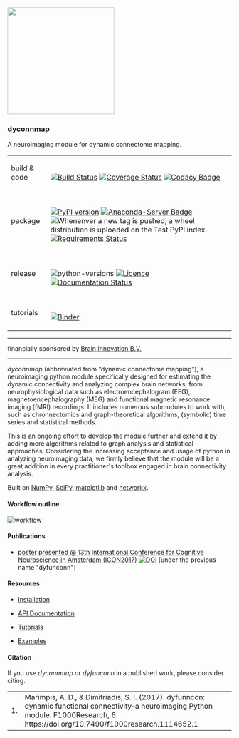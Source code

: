 <img src="logo/logo_640.png" width="240" height="240">

### dyconnmap
A neuroimaging module for dynamic connectome mapping.
 
<table>
 <tr>
  <td>build & code</td>
  <td><br/>
   
[![Build Status](https://travis-ci.org/makism/dyconnmap.svg?branch=master)](https://travis-ci.org/makism/dyconnmap) [![Coverage Status](https://coveralls.io/repos/github/makism/dyconnmap/badge.svg?branch=master)](https://coveralls.io/github/makism/dyconnmap?branch=master) [![Codacy Badge](https://api.codacy.com/project/badge/Grade/70dff7603f5849f79e703f852d1b5ae3)](https://www.codacy.com/app/makism/dyconnmap?utm_source=github.com&amp;utm_medium=referral&amp;utm_content=makism/dyconnmap&amp;utm_campaign=Badge_Grade)
   </td>
 </tr>
 <tr>
  <td>package</td>
  <td><br/>
 
 [![PyPI version](https://badge.fury.io/py/dyconnmap.svg)](https://badge.fury.io/py/dyconnmap) 
 [![Anaconda-Server Badge](https://anaconda.org/makism/dyconnmap/badges/version.svg)](https://anaconda.org/makism/dyconnmap)
 ![Whenenver a new tag is pushed; a wheel distribution is uploaded on the Test PyPI index.](https://github.com/makism/dyconnmap/workflows/publish-test-pypi/badge.svg)
 [![Requirements Status](https://requires.io/github/makism/dyconnmap/requirements.svg?branch=master)](https://requires.io/github/makism/dyconnmap/requirements/?branch=master)
 </td>
 </tr>
 <tr>
 <td>release</td>
 <td><br/>

![python-versions](https://img.shields.io/pypi/pyversions/dyconnmap)
[![Licence](https://img.shields.io/badge/Licence-BSD-blue.svg)](https://opensource.org/licenses/BSD-3-Clause) 
[![Documentation Status](https://readthedocs.org/projects/dyconnmap/badge/?version=latest)](https://dyconnmap.readthedocs.io/?badge=latest)
 </td>
 <tr>
 <td>tutorials</td>
 <td><br/>
  
   [![Binder](https://mybinder.org/badge_logo.svg)](https://mybinder.org/v2/gh/makism/dyconnmap/master?filepath=tutorials)
</td>
</tr>
</table>

---

financially sponsored by [Brain Innovation B.V.](https://www.brainvoyager.com)

---


_dyconnmap_ (abbreviated from “dynamic connectome mapping”), a neuroimaging python module specifically designed for estimating the dynamic connectivity and analyzing complex brain networks; from neurophysiological data such as electroencephalogram (EEG), magnetoencephalography (MEG) and functional magnetic resonance imaging (fMRI) recordings. It includes numerous submodules to work with, such as chronnectomics and graph-theoretical algorithms, (symbolic) time series and statistical methods.

This is an ongoing effort to develop the module further and extend it by adding more algorithms related to graph analysis and statistical approaches. Considering the increasing acceptance and usage of python in analyzing neuroimaging data, we firmly believe that the module will be a great addition in every practitioner's toolbox engaged in brain connectivity analysis.

Built on [NumPy](http://www.numpy.org/), [SciPy](http://www.scipy.org/), [matplotlib](http://matplotlib.org/) and [networkx](https://networkx.github.io/).

#### Workflow outline

![workflow](docs/v2_pipeline.png)


#### Publications

* [poster presented @ 13th International Conference for Cognitive Neuroscience in Amsterdam \(ICON2017\)](https://f1000research.com/posters/6-1638) [![DOI](https://img.shields.io/badge/DOI-10.7490%2Ff1000research.1114652.1-blue.svg)](http://dx.doi.org/10.7490/f1000research.1114652.1) [under the previous name "dyfunconn"]

#### Resources

* [Installation](https://github.com/makism/dyconnmap/blob/master/INSTALL.md)

* [API Documentation](http://dyconnmap.readthedocs.io/?badge=latest)

* [Tutorials](https://github.com/makism/dyconnmap/tree/master/tutorials)

* [Examples](https://github.com/makism/dyconnmap/tree/master/examples)


#### Citation

If you use _dyconnmap_ or _dyfunconn_ in a published work, please consider citing.

<table align="center">
    <tr>
        <td align="left">1.</td>
        <td align="left">Marimpis, A. D., & Dimitriadis, S. I. (2017). dyfunncon: dynamic functional connectivity–a neuroimaging Python module. F1000Research, 6. https://doi.org/10.7490/f1000research.1114652.1</td>
    </tr>
</table>

